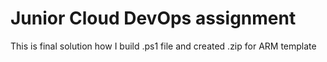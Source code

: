 <h1>Junior Cloud DevOps assignment</h1>
<p>This is final solution how I build .ps1 file and created .zip for ARM template</p>
